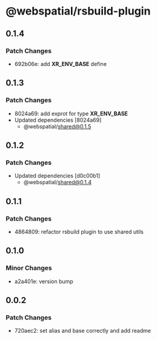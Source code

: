 # @webspatial/rsbuild-plugin

## 0.1.4

### Patch Changes

- 692b06e: add **XR_ENV_BASE** define

## 0.1.3

### Patch Changes

- 8024a69: add exprot for type **XR_ENV_BASE**
- Updated dependencies [8024a69]
  - @webspatial/shared@0.1.5

## 0.1.2

### Patch Changes

- Updated dependencies [d0c00b1]
  - @webspatial/shared@0.1.4

## 0.1.1

### Patch Changes

- 4864809: refactor rsbuild plugin to use shared utils

## 0.1.0

### Minor Changes

- a2a401e: version bump

## 0.0.2

### Patch Changes

- 720aec2: set alias and base correctly and add readme
